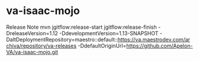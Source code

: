 
va-isaac-mojo
======================

Release Note
mvn jgitflow:release-start jgitflow:release-finish -DreleaseVersion=1.12 -DdevelopmentVersion=1.13-SNAPSHOT -DaltDeploymentRepository=maestro::default::https://va.maestrodev.com/archiva/repository/va-releases  -DdefaultOriginUrl=https://github.com/Apelon-VA/va-isaac-mojo.git